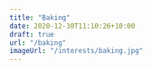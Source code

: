 ```yaml
---
title: "Baking"
date: 2020-12-30T11:10:26+10:00
draft: true
url: "/baking"
imageUrl: "/interests/baking.jpg"
---
```

